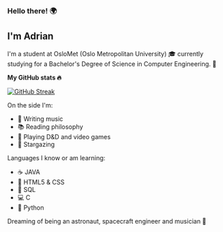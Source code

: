 ### Hello there! :earth_africa:

I'm Adrian
----------
I'm a student at OsloMet (Oslo Metropolitan University) :mortar_board:
currently studying for a Bachelor's Degree of Science in Computer Engineering. :floppy_disk:

**My GitHub stats 🔥**

[![GitHub Streak](http://github-readme-streak-stats.herokuapp.com?user=ATS-Hackerman&theme=dark&hide_border=true&fire=a66bff&ring=a66bff&currStreakLabel=a66bff&background=0d1117)](https://github.com/DenverCoder1/github-readme-streak-stats)

On the side I'm:
- 🎸 Writing music
- 📚 Reading philosophy
- 🐉 Playing D&D and video games
- 🌌 Stargazing

Languages I know or am learning:
- ☕ JAVA
- 📰 HTML5 & CSS
- 📂 SQL
- 💻 C
- 🐍 Python

Dreaming of being an astronaut, spacecraft engineer and musician 🚀
